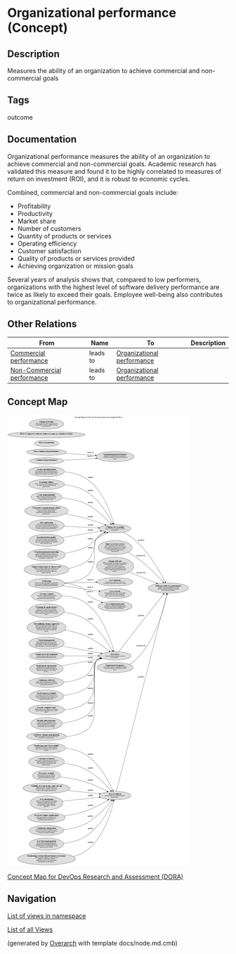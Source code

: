 
# Organizational performance (Concept)
## Description
Measures the ability of an organization to achieve commercial and non-commercial goals


## Tags
outcome

## Documentation
Organizational performance measures the ability of an organization to achieve commercial and non-commercial goals. Academic research has validated this measure and found it to be highly correlated to measures of return on investment (ROI), and it is robust to economic cycles.

Combined, commercial and non-commercial goals include:

   * Profitability
   * Productivity
   * Market share
   * Number of customers
   * Quantity of products or services
   * Operating efficiency
   * Customer satisfaction
   * Quality of products or services provided
   * Achieving organization or mission goals

Several years of analysis shows that, compared to low performers, organizations with the highest level of software delivery performance are twice as likely to exceed their goals. Employee well-being also contributes to organizational performance.
## Other Relations
| From | Name | To | Description |
|---|---|---|---|
| [Commercial performance](../../software-development/dora/commercial-performance.md) | leads to | [Organizational performance](../../software-development/dora/organizational-performance.md) |  |
| [Non-Commercial performance](../../software-development/dora/non-commercial-performance.md) | leads to | [Organizational performance](../../software-development/dora/organizational-performance.md) |  |

## Concept Map
![Concept Map for DevOps Research and Assessment (DORA)](../../software-development/dora/concept-view.png)

[Concept Map for DevOps Research and Assessment (DORA)](../../software-development/dora/concept-view.md)


## Navigation
[List of views in namespace](./views-in-namespace.md)

[List of all Views](../../views.md)


(generated by [Overarch](https://github.com/soulspace-org/overarch) with template docs/node.md.cmb)
